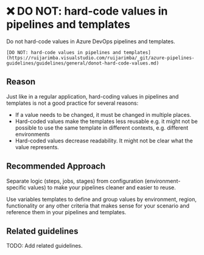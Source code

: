 # ❌ DO NOT: hard-code values in pipelines and templates

Do not hard-code values in Azure DevOps pipelines and templates.

```plaintext
[DO NOT: hard-code values in pipelines and templates](https://ruijarimba.visualstudio.com/ruijarimba/_git/azure-pipelines-guidelines/guidelines/general/donot-hard-code-values.md)
```

## Reason

Just like in a regular application, hard-coding values in pipelines and templates
is not a good practice for several reasons:

- If a value needs to be changed, it must be changed in multiple places.
- Hard-coded values make the templates less reusable e.g. it might not be
possible to use the same template in different contexts, e.g. different
environments
- Hard-coded values decrease readability. It might not be clear what the value represents.

## Recommended Approach

Separate logic (steps, jobs, stages) from configuration (environment-specific
values) to make your pipelines cleaner and easier to reuse.

Use variables templates to define and group values by environment, region,
functionality or any other criteria that makes sense for your scenario and
reference them in your pipelines and templates.

## Related guidelines

TODO: Add related guidelines.
